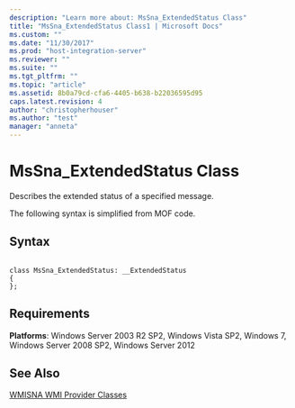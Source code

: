 ```yaml
---
description: "Learn more about: MsSna_ExtendedStatus Class"
title: "MsSna_ExtendedStatus Class1 | Microsoft Docs"
ms.custom: ""
ms.date: "11/30/2017"
ms.prod: "host-integration-server"
ms.reviewer: ""
ms.suite: ""
ms.tgt_pltfrm: ""
ms.topic: "article"
ms.assetid: 8b0a79cd-cfa6-4405-b638-b22036595d95
caps.latest.revision: 4
author: "christopherhouser"
ms.author: "test"
manager: "anneta"
---
```

# MsSna_ExtendedStatus Class
Describes the extended status of a specified message.  
  
 The following syntax is simplified from MOF code.  
  
## Syntax  
  
```  
  
class MsSna_ExtendedStatus: __ExtendedStatus   
{  
};  
```  
  
## Requirements  
 **Platforms**: Windows Server 2003 R2 SP2, Windows Vista SP2, Windows 7, Windows Server 2008 SP2, Windows Server 2012  
  
## See Also  
 [WMISNA WMI Provider Classes](../core/wmisna-wmi-provider-classes2.md)
